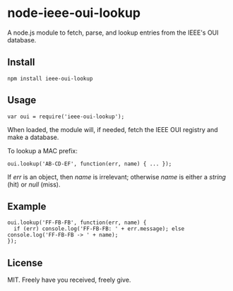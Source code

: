 node-ieee-oui-lookup
====================

A node.js module to fetch, parse, and lookup entries from the IEEE's OUI database.

Install
-------

    npm install ieee-oui-lookup

Usage
-----

    var oui = require('ieee-oui-lookup');

When loaded, the module will, if needed, fetch the IEEE OUI registry and make a database.

To lookup a MAC prefix:

    oui.lookup('AB-CD-EF', function(err, name) { ... });

If _err_ is an object, then _name_ is irrelevant; otherwise _name_ is either a _string_ (hit) or _null_ (miss).

Example
-------

    oui.lookup('FF-FB-FB', function(err, name) {
      if (err) console.log('FF-FB-FB: ' + err.message); else console.log('FF-FB-FB -> ' + name);
    });

License
-------

MIT. Freely have you received, freely give.
